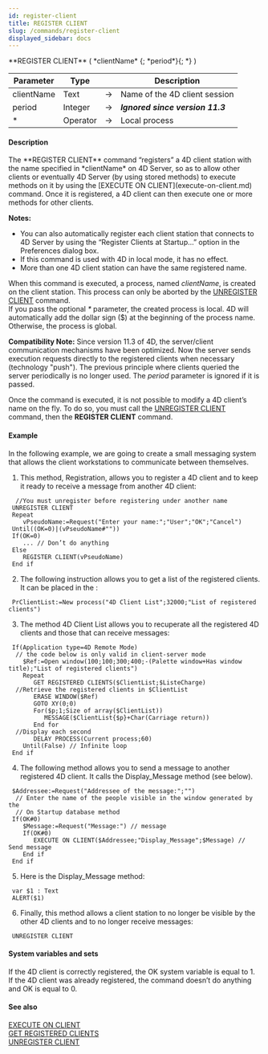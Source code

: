 ```yaml
---
id: register-client
title: REGISTER CLIENT
slug: /commands/register-client
displayed_sidebar: docs
---
```


<!--REF #_command_.REGISTER CLIENT.Syntax-->**REGISTER CLIENT** ( *clientName* {; *period*}{; *} )<!-- END REF-->
<!--REF #_command_.REGISTER CLIENT.Params-->
| Parameter | Type |  | Description |
| --- | --- | --- | --- |
| clientName | Text | &#8594;  | Name of the 4D client session |
| period | Integer | &#8594;  | ***Ignored since version 11.3*** |
| * | Operator | &#8594;  | Local process |

<!-- END REF-->

#### Description 

<!--REF #_command_.REGISTER CLIENT.Summary-->The **REGISTER CLIENT** command “registers” a 4D client station with the name specified in *clientName* on 4D Server, so as to allow other clients or eventually 4D Server (by using stored methods) to execute methods on it by using the [EXECUTE ON CLIENT](execute-on-client.md) command.<!-- END REF--> Once it is registered, a 4D client can then execute one or more methods for other clients.

**Notes:**

* You can also automatically register each client station that connects to 4D Server by using the “Register Clients at Startup...” option in the Preferences dialog box.
* If this command is used with 4D in local mode, it has no effect.
* More than one 4D client station can have the same registered name.

When this command is executed, a process, named *clientName*, is created on the client station. This process can only be aborted by the [UNREGISTER CLIENT](unregister-client.md) command.   
If you pass the optional *\** parameter, the created process is local. 4D will automatically add the dollar sign ($) at the beginning of the process name. Otherwise, the process is global. 

**Compatibility Note:** Since version 11.3 of 4D, the server/client communication mechanisms have been optimized. Now the server sends execution requests directly to the registered clients when necessary (technology "push"). The previous principle where clients queried the server periodically is no longer used. The *period* parameter is ignored if it is passed.

Once the command is executed, it is not possible to modify a 4D client’s name on the fly. To do so, you must call the [UNREGISTER CLIENT](unregister-client.md) command, then the **REGISTER CLIENT** command.

#### Example 

In the following example, we are going to create a small messaging system that allows the client workstations to communicate between themselves.

1) This method, Registration, allows you to register a 4D client and to keep it ready to receive a message from another 4D client:

```4d
  //You must unregister before registering under another name
 UNREGISTER CLIENT
 Repeat
    vPseudoName:=Request("Enter your name:";"User";"OK";"Cancel")
 Until((OK=0)|(vPseudoName#""))
 If(OK=0)
    ... // Don’t do anything
 Else
    REGISTER CLIENT(vPseudoName)
 End if
```

2) The following instruction allows you to get a list of the registered clients. It can be placed in the :

```4d
 PrClientList:=New process("4D Client List";32000;"List of registered clients")
```

3) The method 4D Client List allows you to recuperate all the registered 4D clients and those that can receive messages:

```4d
 If(Application type=4D Remote Mode)
  // the code below is only valid in client-server mode
    $Ref:=Open window(100;100;300;400;-(Palette window+Has window title);"List of registered clients")
    Repeat
       GET REGISTERED CLIENTS($ClientList;$ListeCharge)
  //Retrieve the registered clients in $ClientList
       ERASE WINDOW($Ref)
       GOTO XY(0;0)
       For($p;1;Size of array($ClientList))
          MESSAGE($ClientList{$p}+Char(Carriage return))
       End for
  //Display each second
       DELAY PROCESS(Current process;60)
    Until(False) // Infinite loop
 End if
```

4) The following method allows you to send a message to another registered 4D client. It calls the Display\_Message method (see below).

```4d
 $Addressee:=Request("Addressee of the message:";"")
  // Enter the name of the people visible in the window generated by the
  // On Startup database method
 If(OK#0)
    $Message:=Request("Message:") // message
    If(OK#0)
       EXECUTE ON CLIENT($Addressee;"Display_Message";$Message) // Send message
    End if
 End if
```

5) Here is the Display\_Message method:

```4d
 var $1 : Text
 ALERT($1)
```

6) Finally, this method allows a client station to no longer be visible by the other 4D clients and to no longer receive messages:

```4d
 UNREGISTER CLIENT
```

#### System variables and sets 

If the 4D client is correctly registered, the OK system variable is equal to 1\. If the 4D client was already registered, the command doesn’t do anything and OK is equal to 0.

#### See also 

[EXECUTE ON CLIENT](execute-on-client.md)  
[GET REGISTERED CLIENTS](get-registered-clients.md)  
[UNREGISTER CLIENT](unregister-client.md)  
